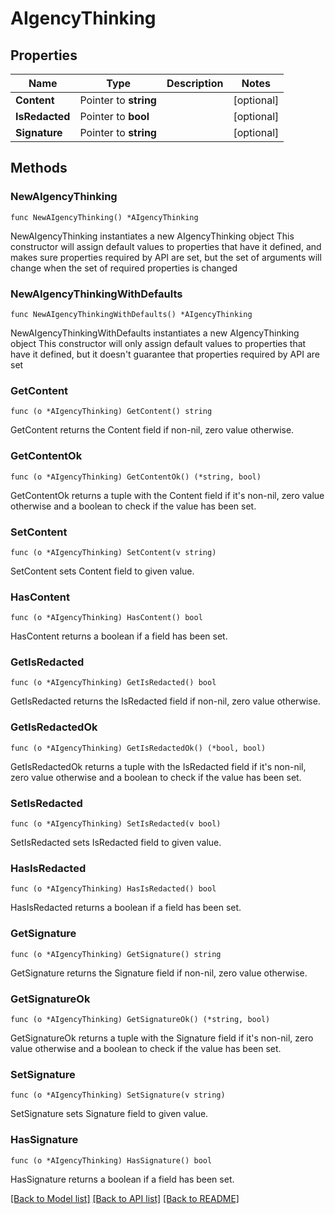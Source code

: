 # AIgencyThinking

## Properties

Name | Type | Description | Notes
------------ | ------------- | ------------- | -------------
**Content** | Pointer to **string** |  | [optional] 
**IsRedacted** | Pointer to **bool** |  | [optional] 
**Signature** | Pointer to **string** |  | [optional] 

## Methods

### NewAIgencyThinking

`func NewAIgencyThinking() *AIgencyThinking`

NewAIgencyThinking instantiates a new AIgencyThinking object
This constructor will assign default values to properties that have it defined,
and makes sure properties required by API are set, but the set of arguments
will change when the set of required properties is changed

### NewAIgencyThinkingWithDefaults

`func NewAIgencyThinkingWithDefaults() *AIgencyThinking`

NewAIgencyThinkingWithDefaults instantiates a new AIgencyThinking object
This constructor will only assign default values to properties that have it defined,
but it doesn't guarantee that properties required by API are set

### GetContent

`func (o *AIgencyThinking) GetContent() string`

GetContent returns the Content field if non-nil, zero value otherwise.

### GetContentOk

`func (o *AIgencyThinking) GetContentOk() (*string, bool)`

GetContentOk returns a tuple with the Content field if it's non-nil, zero value otherwise
and a boolean to check if the value has been set.

### SetContent

`func (o *AIgencyThinking) SetContent(v string)`

SetContent sets Content field to given value.

### HasContent

`func (o *AIgencyThinking) HasContent() bool`

HasContent returns a boolean if a field has been set.

### GetIsRedacted

`func (o *AIgencyThinking) GetIsRedacted() bool`

GetIsRedacted returns the IsRedacted field if non-nil, zero value otherwise.

### GetIsRedactedOk

`func (o *AIgencyThinking) GetIsRedactedOk() (*bool, bool)`

GetIsRedactedOk returns a tuple with the IsRedacted field if it's non-nil, zero value otherwise
and a boolean to check if the value has been set.

### SetIsRedacted

`func (o *AIgencyThinking) SetIsRedacted(v bool)`

SetIsRedacted sets IsRedacted field to given value.

### HasIsRedacted

`func (o *AIgencyThinking) HasIsRedacted() bool`

HasIsRedacted returns a boolean if a field has been set.

### GetSignature

`func (o *AIgencyThinking) GetSignature() string`

GetSignature returns the Signature field if non-nil, zero value otherwise.

### GetSignatureOk

`func (o *AIgencyThinking) GetSignatureOk() (*string, bool)`

GetSignatureOk returns a tuple with the Signature field if it's non-nil, zero value otherwise
and a boolean to check if the value has been set.

### SetSignature

`func (o *AIgencyThinking) SetSignature(v string)`

SetSignature sets Signature field to given value.

### HasSignature

`func (o *AIgencyThinking) HasSignature() bool`

HasSignature returns a boolean if a field has been set.


[[Back to Model list]](../README.md#documentation-for-models) [[Back to API list]](../README.md#documentation-for-api-endpoints) [[Back to README]](../README.md)


